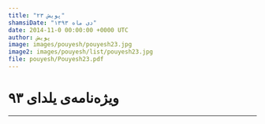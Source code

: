 ```yaml
---
title: "پویش ۲۳"
shamsiDate: "دی ماه ۱۳۹۳"
date: 2014-11-0 00:00:00 +0000 UTC
author: پویش
image: images/pouyesh/pouyesh23.jpg
image2: images/pouyesh/list/pouyesh23.jpg
file: pouyesh/Pouyesh23.pdf
---
```


ویژه‌نامه‌ی یلدای ۹۳
=======
----
